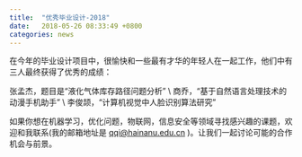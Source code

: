 ```yaml
---
title:  "优秀毕业设计-2018"
date:   2018-05-26 08:33:49 +0800
categories: news
---
```


在今年的毕业设计项目中，很愉快和一些最有才华的年轻人在一起工作，他们中有三人最终获得了优秀的成绩：

张孟杰，题目是“液化气体库存路径问题分析” \\
商乔，“基于自然语言处理技术的动漫手机助手” \\
李俊颉，“计算机视觉中人脸识别算法研究”


如果你想在机器学习，优化问题，物联网，信息安全等领域寻找感兴趣的课题，欢迎和我联系(我的邮箱地址是 qqi@hainanu.edu.cn )。让我们一起讨论可能的合作机会与前景。

